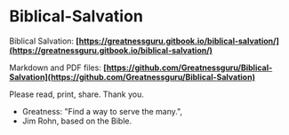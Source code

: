 # Biblical-Salvation

Biblical Salvation:
**[https://greatnessguru.gitbook.io/biblical-salvation/](https://greatnessguru.gitbook.io/biblical-salvation/)**

Markdown and PDF files:
**[https://github.com/Greatnessguru/Biblical-Salvation](https://github.com/Greatnessguru/Biblical-Salvation)**

Please read, print, share. Thank you.

- Greatness: "Find a way to serve the many.",
- Jim Rohn, based on the Bible.
